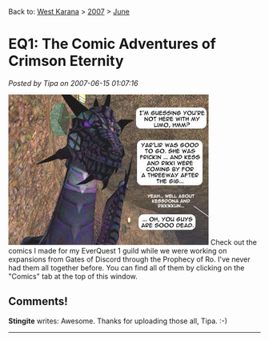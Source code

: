 Back to: [West Karana](/posts/westkarana.md) > [2007](/posts/2007/westkarana.md) > [June](./westkarana.md)
# EQ1: The Comic Adventures of Crimson Eternity

*Posted by Tipa on 2007-06-15 01:07:16*

![panel-6l.jpg](../../../uploads/2007/06/panel-6l.jpg)
Check out the comics I made for my EverQuest 1 guild while we were working on expansions from Gates of Discord through the Prophecy of Ro. I've never had them all together before. You can find all of them by clicking on the "Comics" tab at the top of this window.
## Comments!

**Stingite** writes: Awesome. Thanks for uploading those all, Tipa. :-)

---

